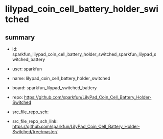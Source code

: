 # lilypad_coin_cell_battery_holder_switched
 
## summary 
* id: sparkfun_lilypad_coin_cell_battery_holder_switched_sparkfun_lilypad_switched_battery
* user: sparkfun
* name: lilypad_coin_cell_battery_holder_switched
* board: sparkfun_lilypad_switched_battery
* repo: https://github.com/sparkfun/LilyPad_Coin_Cell_Battery_Holder-Switched



* src_file_repo_sch: 
* src_file_repo_sch_link: https://github.com/sparkfun/LilyPad_Coin_Cell_Battery_Holder-Switched/tree/master/




